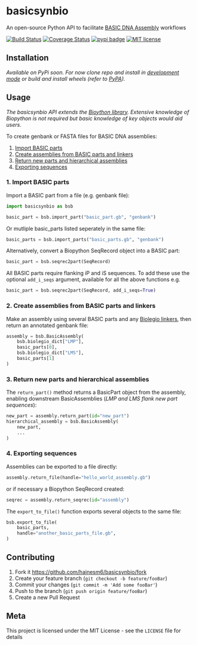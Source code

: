 # basicsynbio

An open-source Python API to facilitate [BASIC DNA Assembly](https://www.basic-assembly.org/about) workflows

[![Build Status][travis_badge]][travis_url]
[![Coverage Status][coverage_badge]][coverage_url]
[![pypi badge][pypi_badge]][pypi_url]
[![MIT license](https://img.shields.io/badge/License-MIT-blue.svg)](https://lbesson.mit-license.org/)

## Installation

*Available on PyPi soon. For now clone repo and install in [development mode][development_url] or build and install wheels (refer to [PyPA](https://www.pypa.io/en/latest/)).*

## Usage

*The basicsynbio API extends the [Bioython library](https://biopython.org/). Extensive knowledge of Biopython is not required but basic knowledge of key objects would aid users.*

To create genbank or FASTA files for BASIC DNA assemblies:

1. [Import BASIC parts](#1-import-basic-parts)
2. [Create assemblies from BASIC parts and linkers](#2-create-assemblies-from-basic-parts-and-linkers)
3. [Return new parts and hierarchical assemblies](#3-return-new-parts-and-hierarchical-assemblies)
4. [Exporting sequences](#4-exporting-sequences)

### 1. Import BASIC parts

Import a BASIC part from a file (e.g. genbank file):

```python
import basicsynbio as bsb

basic_part = bsb.import_part("basic_part.gb", "genbank")
```

Or mutliple basic_parts listed seperately in the same file:

```python
basic_parts = bsb.import_parts("basic_parts.gb", "genbank")
```

Alternatively, convert a Biopython SeqRecord object into a BASIC part:

```python
basic_part = bsb.seqrec2part(SeqRecord)
```

All BASIC parts require flanking iP and iS sequences. To add these use the optional `add_i_seqs` argument, available for all the above functions e.g.

```python
basic_part = bsb.seqrec2part(SeqRecord, add_i_seqs=True)
```

### 2. Create assemblies from BASIC parts and linkers

Make an assembly using several BASIC parts and any [Biolegio linkers](https://www.biolegio.com/products-services/basic/), then return an annotated genbank file:

```python
assembly = bsb.BasicAssembly(
    bsb.biolegio_dict["LMP"],
    basic_parts[0],
    bsb.biolegio_dict["LMS"],
    basic_parts[1]
)
```

### 3. Return new parts and hierarchical assemblies

The `return_part()` method returns a BasicPart object from the assembly, enabling downstream BasicAssemblies (*LMP and LMS flank new part sequences*):

```python
new_part = assembly.return_part(id="new_part")
hierarchical_assembly = bsb.BasicAssembly(
    new_part,
    ...
)
```

### 4. Exporting sequences

Assemblies can be exported to a file directly:

```python
assembly.return_file(handle="hello_world_assembly.gb")
```

or if necessary a Biopython SeqRecord created:

```python
seqrec = assembly.return_seqrec(id="assembly")
```

The `export_to_file()` function exports several objects to the same file:

```python
bsb.export_to_file(
    basic_parts,
    handle="another_basic_parts_file.gb",
)
```

## Contributing

1. Fork it <https://github.com/hainesm6/basicsynbio/fork>
2. Create your feature branch (`git checkout -b feature/fooBar`)
3. Commit your changes (`git commit -m 'Add some fooBar'`)
4. Push to the branch (`git push origin feature/fooBar`)
5. Create a new Pull Request

## Meta

This project is licensed under the MIT License - see the ``LICENSE`` file for details

[pypi_badge]: https://img.shields.io/pypi/v/basicsynbio.svg
[pypi_url]: https://pypi.python.org/pypi/basicsynbio
[travis_badge]: https://travis-ci.org/hainesm6/basicsynbio.svg
[travis_url]: https://travis-ci.org/hainesm6/basicsynbio
[coverage_badge]: https://coveralls.io/repos/github/hainesm6/basicsynbio/badge.svg?branch=master
[coverage_url]: https://coveralls.io/github/hainesm6/basicsynbio?branch=master
[development_url]: https://packaging.python.org/guides/distributing-packages-using-setuptools/#working-in-development-mode


